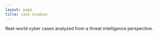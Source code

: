 ```yaml
---
layout: page
title: case studies
---
```


Real-world cyber cases analyzed from a threat intelligence perspective.
